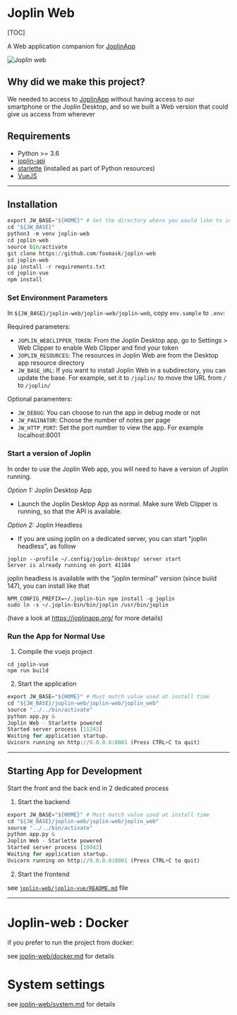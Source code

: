 # Joplin Web
[TOC] 

A Web application companion for [JoplinApp](https://joplinapp.org)

![Joplin web](https://raw.githubusercontent.com/foxmask/joplin-web/master/joplin_web.png)

## Why did we make this project?

We needed to access to [JoplinApp](https://joplinapp.org) without having access to our smartphone or the Joplin Desktop, and so we built a Web version that could give us access from wherever

## Requirements

* Python >= 3.6
* [joplin-api](https://github.com/foxmask/joplin-api)
* [starlette](https://www.starlette.io) (installed as part of Python resources)
* [VueJS](https://vuejs.org)

---

## Installation

```python
export JW_BASE="${HOME}" # Set the directory where you would like to install
cd "${JW_BASE}"
python3 -m venv joplin-web
cd joplin-web
source bin/activate
git clone https://github.com/foxmask/joplin-web
cd joplin-web
pip install -r requirements.txt
cd joplin-vue
npm install
```

### Set Environment Parameters
In `${JW_BASE}/joplin-web/joplin-web/joplin-web`, copy `env.sample` to `.env`:

Required parameters:
* `JOPLIN_WEBCLIPPER_TOKEN`: From the Joplin Desktop app, go to Settings > Web Clipper to enable Web Clipper and find your token
* `JOPLIN_RESOURCES`: The resources in Joplin Web are from the Desktop app resource directory
* `JW_BASE_URL`: If you want to install Joplin Web in a subdirectory, you can update the base. For example, set it to `/joplin/` to move the URL from `/` to  `/joplin/`

Optional paramenters:
* `JW_DEBUG`: You can choose to run the app in debug mode or not
* `JW_PAGINATOR`: Choose the number of notes per page
* `JW_HTTP_PORT`: Set the port number to view the app. For example localhost:8001

### Start a version of Joplin
In order to use the Joplin Web app, you will need to have a version of Joplin running. 

*Option 1:* Joplin Desktop App
* Launch the Joplin Desktop App as normal. Make sure Web Clipper is running, so that the API is available. 

*Option 2:* Joplin Headless
* If you are using joplin on a dedicated server, you can start "joplin headless", as follow
```
joplin --profile ~/.config/joplin-desktop/ server start
Server is already running on port 41184
```
joplin headless is available with the "joplin terminal" version (since build 147), you can install like that
```
NPM_CONFIG_PREFIX=~/.joplin-bin npm install -g joplin
sudo ln -s ~/.joplin-bin/bin/joplin /usr/bin/joplin
```
(have a look at https://joplinapp.org/ for more details)

### Run the App for Normal Use
1. Compile the vuejs project
```shell
cd joplin-vue
npm run build
```

2. Start the application
```python
export JW_BASE="${HOME}" # Must match value used at install time
cd "${JW_BASE}/joplin-web/joplin-web/joplin_web"
source "../../bin/activate"
python app.py &
Joplin Web - Starlette powered
Started server process [11243]
Waiting for application startup.
Uvicorn running on http://0.0.0.0:8001 (Press CTRL+C to quit)
```

---

## Starting App for Development

Start the front and the back end in 2 dedicated process

1. Start the backend

```python
export JW_BASE="${HOME}" # Must match value used at install time
cd "${JW_BASE}/joplin-web/joplin-web/joplin_web"
source "../../bin/activate"
python app.py &
Joplin Web - Starlette powered
Started server process [10043]
Waiting for application startup.
Uvicorn running on http://0.0.0.0:8001 (Press CTRL+C to quit)
```

2. Start the frontend

see [`joplin-web/joplin-vue/README.md`](joplin-vue/README.md) file

---


# Joplin-web : Docker

if you prefer to run the project from docker:

see [joplin-web/docker.md](docker.md) for details

# System settings

see [joplin-web/system.md](system.md) for details
